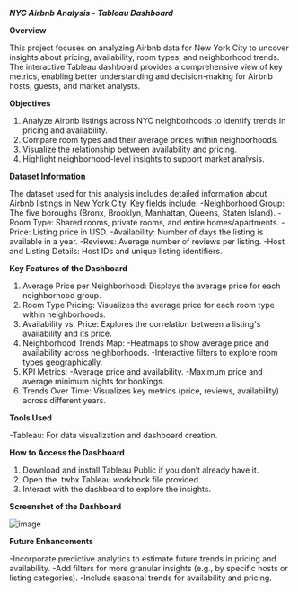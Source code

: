 _**NYC Airbnb Analysis - Tableau Dashboard**_

**Overview**

This project focuses on analyzing Airbnb data for New York City to uncover insights about pricing, availability, room types, and neighborhood trends. The interactive Tableau dashboard provides a comprehensive view of key metrics, enabling better understanding and decision-making for Airbnb hosts, guests, and market analysts.

**Objectives**

1. Analyze Airbnb listings across NYC neighborhoods to identify trends in pricing and availability.
2. Compare room types and their average prices within neighborhoods.
3. Visualize the relationship between availability and pricing.
4. Highlight neighborhood-level insights to support market analysis.

**Dataset Information**

The dataset used for this analysis includes detailed information about Airbnb listings in New York City. Key fields include:
  -Neighborhood Group: The five boroughs (Bronx, Brooklyn, Manhattan, Queens, Staten Island).
  -Room Type: Shared rooms, private rooms, and entire homes/apartments.
  -Price: Listing price in USD.
  -Availability: Number of days the listing is available in a year.
  -Reviews: Average number of reviews per listing.
  -Host and Listing Details: Host IDs and unique listing identifiers.

**Key Features of the Dashboard**

1. Average Price per Neighborhood: Displays the average price for each neighborhood group.
2. Room Type Pricing: Visualizes the average price for each room type within neighborhoods.
3. Availability vs. Price: Explores the correlation between a listing's availability and its price.
4. Neighborhood Trends Map:
  -Heatmaps to show average price and availability across neighborhoods.
  -Interactive filters to explore room types geographically.
5. KPI Metrics:
  -Average price and availability.
  -Maximum price and average minimum nights for bookings.
6. Trends Over Time: Visualizes key metrics (price, reviews, availability) across different years.

**Tools Used**

-Tableau: For data visualization and dashboard creation.

**How to Access the Dashboard**

1. Download and install Tableau Public if you don’t already have it.
2. Open the .twbx Tableau workbook file provided.
3. Interact with the dashboard to explore the insights.

**Screenshot of the Dashboard**

![image](https://github.com/user-attachments/assets/a56a86bc-208d-47b0-ad32-5b6749c0685c)

**Future Enhancements**

  -Incorporate predictive analytics to estimate future trends in pricing and availability.
  -Add filters for more granular insights (e.g., by specific hosts or listing categories).
  -Include seasonal trends for availability and pricing.
